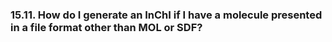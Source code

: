 ### 15.11. How do I generate an InChI if I have a molecule presented in a file format other than MOL or SDF?

